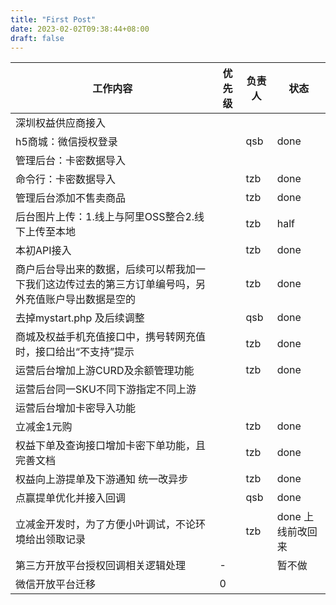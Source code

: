 ```yaml
---
title: "First Post"
date: 2023-02-02T09:38:44+08:00
draft: false 
---
```


| 工作内容 |优先级| 负责人  | 状态 |
| --- | --- | --- | --- |
| 深圳权益供应商接入 |  | | |
| h5商城：微信授权登录|  |qsb | done|
| 管理后台：卡密数据导入|  | | |
| 命令行：卡密数据导入 |  | tzb|done |
| 管理后台添加不售卖商品 |  | tzb|done|
| 后台图片上传：1.线上与阿里OSS整合2.线下上传至本地 |  | tzb| half |
| 本初API接入 |  | tzb | done|
| 商户后台导出来的数据，后续可以帮我加一下我们这边传过去的第三方订单编号吗，另外充值账户导出数据是空的 |  | tzb | done|
| 去掉mystart.php 及后续调整 |  |  qsb| done |
| 商城及权益手机充值接口中，携号转网充值时，接口给出“不支持”提示 |  |  tzb| done |
| 运营后台增加上游CURD及余额管理功能 |  | tzb | done |
| 运营后台同一SKU不同下游指定不同上游 |  |  |  |
| 运营后台增加卡密导入功能 |  | |  |
| 立减金1元购|  |tzb | done|
| 权益下单及查询接口增加卡密下单功能，且完善文档 |  | tzb | done  |
| 权益向上游提单及下游通知 统一改异步 |  | tzb |  done|
| 点赢提单优化并接入回调 |  | qsb | done|
 立减金开发时，为了方便小叶调试，不论环境给出领取记录 |  | tzb | done 上线前改回来|
| 第三方开放平台授权回调相关逻辑处理 | - |  | 暂不做 |
| 微信开放平台迁移| 0 |  |  |

